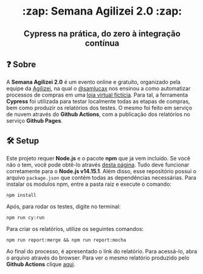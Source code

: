 <h1 align="center">:zap: Semana Agilizei 2.0 :zap:</h1>
<h2 align="center">Cypress na prática, do zero à integração contínua</h2>

## :question: Sobre

A **Semana Agilizei 2.0** é um evento online e gratuito, organizado pela equipe da [Agilizei](https://agilizei.com/), na qual o [@samlucax](https://github.com/samlucax) nos ensinou a como automatizar processos de compras em uma [loja virtual fictícia](http://automationpractice.com/index.php). 
Para tal, a ferramenta **Cypress** foi utilizada para testar localmente todas as etapas de compras, bem como produzir os relatórios dos testes. O mesmo foi feito em serviço de nuvem através do **Github Actions**, com a publicação dos relatórios no serviço **Github Pages**.

## :hammer_and_wrench: Setup

Este projeto requer **Node.js** e o pacote **npm** que ja vem incluído. Se você não o tem, você pode obtê-lo através [desta página](https://nodejs.org/en/download/). Tudo deve funcionar corretamente para o **Node.js v14.15.1**. Além disso, esse repositório possui o arquivo `package.json` que contém todas as dependências necessárias. Para instalar os modulos npm, entre a pasta raiz e execute o comando:

`npm install`

Após, para rodar os testes, digite no terminal:

`npm run cy:run`

Para criar os relatórios, utilize os seguintes comandos:

`npm run report:merge && npm run report:mocha`

Ao final do processo, é apresentado o link do relatório. Para acessá-lo, abra o arquivo através do browser.
Para ver o mesmo relatório produzido pelo **Github Actions** clique [aqui](https://lobophf.github.io/semana-agilizei/).
